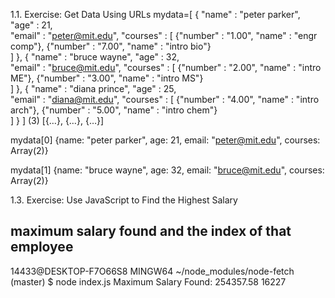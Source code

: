 1.1. Exercise: Get Data Using URLs
mydata=[
    {
        "name"    : "peter parker",
        "age"     : 21,  
        "email"   : "peter@mit.edu",
        "courses" : [
            {"number" : "1.00", "name" : "engr comp"},
            {"number" : "7.00", "name" : "intro bio"}    
        ]
    },
    {
        "name"    : "bruce wayne",
        "age"     : 32,  
        "email"   : "bruce@mit.edu",
        "courses" : [
            {"number" : "2.00", "name" : "intro ME"},
            {"number" : "3.00", "name" : "intro MS"}    
        ]
    },
    {
        "name"    : "diana prince",
        "age"     : 25,  
        "email"   : "diana@mit.edu",
        "courses" : [
            {"number" : "4.00", "name" : "intro arch"},
            {"number" : "5.00", "name" : "intro chem"}    
        ]
    }
]
(3) [{…}, {…}, {…}]

mydata[0]
{name: "peter parker", age: 21, email: "peter@mit.edu", courses: Array(2)}

mydata[1]
{name: "bruce wayne", age: 32, email: "bruce@mit.edu", courses: Array(2)}


1.3. Exercise: Use JavaScript to Find the Highest Salary

## maximum salary found and the index of that employee

14433@DESKTOP-F7O66S8 MINGW64 ~/node_modules/node-fetch (master)
$ node index.js
Maximum Salary Found: 254357.58 16227

